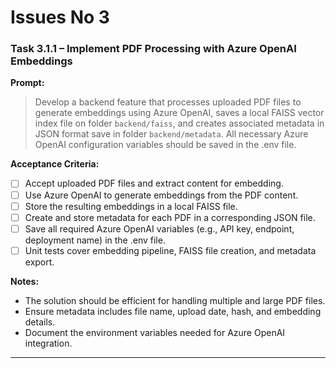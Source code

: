 # Issues No 3

### Task 3.1.1 – Implement PDF Processing with Azure OpenAI Embeddings

**Prompt:**

> Develop a backend feature that processes uploaded PDF files to generate embeddings using Azure OpenAI, saves a local FAISS vector index file on folder `backend/faiss`, and creates associated metadata in JSON format save in folder `backend/metadata`. All necessary Azure OpenAI configuration variables should be saved in the .env file.

**Acceptance Criteria:**

* [ ] Accept uploaded PDF files and extract content for embedding.
* [ ] Use Azure OpenAI to generate embeddings from the PDF content.
* [ ] Store the resulting embeddings in a local FAISS file.
* [ ] Create and store metadata for each PDF in a corresponding JSON file.
* [ ] Save all required Azure OpenAI variables (e.g., API key, endpoint, deployment name) in the .env file.
* [ ] Unit tests cover embedding pipeline, FAISS file creation, and metadata export.

**Notes:**

* The solution should be efficient for handling multiple and large PDF files.
* Ensure metadata includes file name, upload date, hash, and embedding details.
* Document the environment variables needed for Azure OpenAI integration.

---